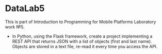 # DataLab5

This is part of Introduction to Programming for Mobile Platforms Laboratory work №5. 

- In Python, using the Flask framework, create a project implementing a REST API that returns JSON with a list of objects (first and last name). Objects are stored in a text file, re-read it every time you access the API.
